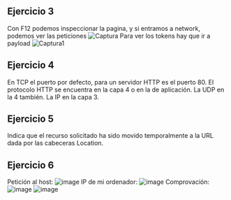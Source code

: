 ## Ejercicio 3
Con F12 podemos inspeccionar la pagina, y si entramos a network, podemos ver las peticiones
![Captura](https://github.com/pepbote/despliegue-de-aplicaciones-web/assets/144775358/b328b5fe-ff26-437d-8340-38df31d966f9)
Para ver los tokens hay que ir a payload
![Captura1](https://github.com/pepbote/despliegue-de-aplicaciones-web/assets/144775358/df403653-4b7a-408e-bb2f-8aadc789328e)

## Ejercicio 4
En TCP el puerto por defecto, para un servidor HTTP es el puerto 80.
El protocolo HTTP se encuentra en la capa 4 o en la de aplicación. 
La UDP en la 4 también.
La IP en la capa 3. 

## Ejercicio 5
Indica que el recurso solicitado ha sido movido temporalmente a la URL dada por las cabeceras Location.

## Ejercicio 6
Petición al host:
![image](https://github.com/pepbote/despliegue-de-aplicaciones-web/assets/144775358/3e31dabe-79ca-4927-9c4e-700533ca431d)
IP de mi ordenador:
![image](https://github.com/pepbote/despliegue-de-aplicaciones-web/assets/144775358/c1627fd3-da89-477b-84dc-5822bda06229)
Comprovación:
![image](https://github.com/pepbote/despliegue-de-aplicaciones-web/assets/144775358/2d409fa3-831f-459e-9c3e-99844345caed)
![image](https://github.com/pepbote/despliegue-de-aplicaciones-web/assets/144775358/3f75d89a-963d-42e4-a146-6f6939d55ded)


